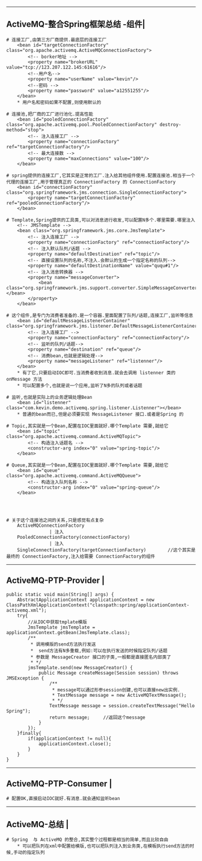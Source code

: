 ---------------------------------
ActiveMQ-整合Spring框架总结	-组件|
---------------------------------
	# 连接工厂,由第三方厂商提供.最底层的连接工厂
		<bean id="targetConnectionFactory" class="org.apache.activemq.ActiveMQConnectionFactory">
			<!-- borker地址 -->
			<property name="brokerURL" value="tcp://123.207.122.145:61616"/>
			<!--用户名-->
			<property name="userName" value="kevin"/>
			<!--密码 -->
			<property name="password" value="a12551255"/>
		</bean>
		* 用户名和密码如果不配置,则使用默认的
	
	# 连接池,把厂商的工厂进行池化.提高性能
		<bean id="pooledConnectionFactory" class="org.apache.activemq.pool.PooledConnectionFactory" destroy-method="stop">
			<!-- 注入连接工厂 -->
			<property name="connectionFactory" ref="targetConnectionFactory"/>	
			<!-- 最大连接数 -->
			<property name="maxConnections" value="100"/>
		</bean>
	
	# spring提供的连接工厂,它其实是正常的工厂.注入给其他组件使用.配置连接池.相当于一个代理的连接工厂,用于管理真正的 ConnectionFactory 的 ConnectionFactory
		<bean id="connectionFactory" class="org.springframework.jms.connection.SingleConnectionFactory">
			<property name="targetConnectionFactory" ref="pooledConnectionFactory"/>
		</bean>

	# Template,Spring提供的工具类,可以对消息进行收发,可以配置N多个.哪里需要.哪里注入
		<!-- JMSTemplate -->
		<bean class="org.springframework.jms.core.JmsTemplate">
			<!-- 注入连接工厂 -->
			<property name="connectionFactory" ref="connectionFactory"/>
			<!-- 注入默认队列/话题 -->
			<property name="defaultDestination" ref="topic"/>
			<!-- 直接设置队列的名称,不注入.会默认的生成一个指定名称的队列-->
			<property name="defaultDestinationName" value="ququ#1"/>
			<!-- 注入消息转换器 -->
			<property name="messageConverter">
				<bean class="org.springframework.jms.support.converter.SimpleMessageConverter"></bean>
			</property>
		</bean>
	
	# 这个组件,是专门为消费者准备的.是一个容器.里面配置了队列/话题,连接工厂,监听等信息
		<bean id="defaultMessageListenerContainer" class="org.springframework.jms.listener.DefaultMessageListenerContainer">
			<!-- 注入连接工厂 -->
			<property name="connectionFactory" ref="connectionFactory"/>
			<!-- 监听的队列/话题-->
			<property name="destination" ref="queue"/>
			<!-- 消费bean,也就是逻辑处理-->
			<property name="messageListener" ref="listenner"/>
		</bean>
		* 有了它,只要启动IOC即可.当消费者收到消息.就会去调用 listenner 类的 onMessage 方法
		* 可以配置多个,也就是说一个应用,监听了N多的队列或者话题
	
	# 监听,也就是实际上的业务逻辑处理Bean
		<bean id="listenner" class="com.kevin.demo.activemq.spring.listener.Listenner"></bean>
		* 普通的bean而已,但是必须要实现 MessageListener 接口.或者是Spring 的

	# Topic,其实就是一个Bean,配置在IOC里面就好.哪个Template 需要,就给它
		<bean id="topic" class="org.apache.activemq.command.ActiveMQTopic">
			<!-- 构造注入话题名 -->
			<constructor-arg index="0" value="spring-topic"/>
		</bean>
	
	# Queue,其实就是一个Bean,配置在IOC里面就好.哪个Template 需要,就给它
		<bean id="queue" class="org.apache.activemq.command.ActiveMQQueue">
			<!-- 构造注入队列名称 -->
			<constructor-arg index="0" value="spring-queue"/>	
		</bean>
	



	# 关于这个连接池之间的关系,只是感觉有点复杂
		ActiveMQConnectionFactory
					| 注入
		PooledConnectionFactory(connectionFactory)
					| 注入
		SingleConnectionFactory(targetConnectionFactory)		//这个其实是最终的 ConnectionFactory,注入给需要 ConnectionFactory的组件


---------------------------------
ActiveMQ-PTP-Provider			 |
---------------------------------
	public static void main(String[] args) {
		AbstractApplicationContext applicationContext = new ClassPathXmlApplicationContext("classpath:spring/applicationContext-activemq.xml");
		try{
			//从IOC中获取tmplate模版
			JmsTemplate jmsTemplate = applicationContext.getBean(JmsTemplate.class);
			/**
			 * 调用模版的send方法执行发送
			 * 	send方法有N多重载,例如:可以在执行发送的时候指定队列/话题
			 * 参数是 MessageCreator 接口的子类,一般都是直接匿名内部类了
			 * */
			jmsTemplate.send(new MessageCreator() {
				public Message createMessage(Session session) throws JMSException {
					/**
					 * message可以通过形参session创建,也可以直接new出实例.
					 * TextMessage message = new ActiveMQTextMessage();
					 * */
					TextMessage message = session.createTextMessage("Hello Spring");
					return message;		//返回这个message
				}
			});
		}finally{
			if(applicationContext != null){
				applicationContext.close();
			}
		}
	}

---------------------------------
ActiveMQ-PTP-Consumer			 |
---------------------------------
	# 配置OK,直接启动IOC就好.有消息.就会通知监听bean




---------------------------------
ActiveMQ-总结					 |
---------------------------------
	# Spring  与 ActiveMQ 的整合,其实整个过程都是相当的简单,而且比较自由
		* 可以把队列在xml中配置给模版,也可以把队列注入到业务类,在模板执行send方法的时候,手动的指定队列
	

